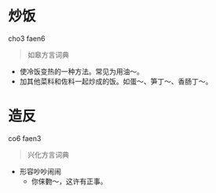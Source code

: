 # 炒饭
cho3 faen6
> 如皋方言词典
- 使冷饭变热的一种方法。常见为用油～。
- 加其他菜料和佐料一起炒成的饭。如蛋～、笋丁～、香肠丁～。


# 造反
co6 faen3
> 兴化方言词典
- 形容吵吵闹闹
  - 你俫覅～，这许有正事。
